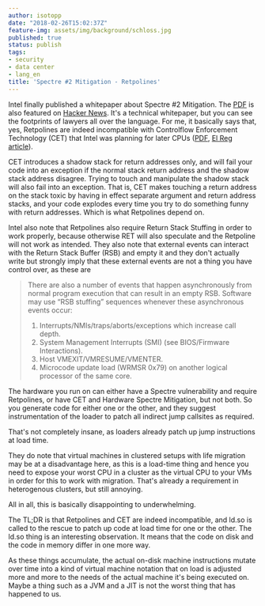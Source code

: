 ```yaml
---
author: isotopp
date: "2018-02-26T15:02:37Z"
feature-img: assets/img/background/schloss.jpg
published: true
status: publish
tags:
- security
- data center
- lang_en
title: 'Spectre #2 Mitigation - Retpolines'
---
```

Intel finally published a whitepaper about Spectre #2 Mitigation. The
[PDF](https://software.intel.com/sites/default/files/managed/1d/46/Retpoline-A-Branch-Target-Injection-Mitigation.pdf)
is also featured on 
[Hacker News](https://news.ycombinator.com/item?id=16423401). It's a technical
whitepaper, but you can see the footprints of lawyers all over the
language. For me, it basically says that, yes, Retpolines are indeed
incompatible with Controlflow Enforcement Technology (CET) that Intel
was planning for later CPUs
([PDF](https://software.intel.com/sites/default/files/managed/4d/2a/control-flow-enforcement-technology-preview.pdf),
[El Reg article](https://www.theregister.co.uk/2016/06/10/intel_control_flow_enforcement/)).

CET introduces a shadow stack for return addresses only, and will fail
your code into an exception if the normal stack return address and the
shadow stack address disagree. Trying to touch and manipulate the
shadow stack will also fail into an exception. That is, CET makes
touching a return address on the stack toxic by having in effect
separate argument and return address stacks, and your code explodes
every time you try to do something funny with return addresses. Which
is what Retpolines depend on. 

Intel also note that
Retpolines also require Return Stack Stuffing in order to work
properly, because otherwise RET will also speculate and the Retpoline
will not work as intended. They also note that external events can
interact with the Return Stack Buffer (RSB) and empty it and they
don't actually write but strongly imply that these external events are
not a thing you have control over, as these are 

> There are also a number of events that happen asynchronously from normal
> program execution that can result in an empty RSB. Software may use “RSB
> stuffing” sequences whenever these asynchronous events occur:
>
> 1. Interrupts/NMIs/traps/aborts/exceptions which increase call depth.
> 2. System Management Interrupts (SMI) (see BIOS/Firmware Interactions).
> 3. Host VMEXIT/VMRESUME/VMENTER.
> 4. Microcode update load (WRMSR 0x79) on another logical processor of the same core.

The hardware you run on can either have a Spectre vulnerability and require
Retpolines, or have CET and Hardware Spectre Mitigation, but not both. So
you generate code for either one or the other, and they suggest
instrumentation of the loader to patch all indirect jump callsites as
required.

That's not completely insane, as loaders already patch up jump instructions
at load time. 

They do note that virtual machines in clustered setups with life migration
may be at a disadvantage here, as this is a load-time thing and hence you
need to expose your worst CPU in a cluster as the virtual CPU to your VMs in
order for this to work with migration. That's already a requirement in
heterogenous clusters, but still annoying.

All in all, this is basically disappointing to underwhelming. 

The TL;DR is that Retpolines and CET are indeed incompatible, and ld.so is
called to the rescue to patch up code at load time for one or the other. The
ld.so thing is an interesting observation. It means that the code on disk
and the code in memory differ in one more way.

As these things accumulate, the actual on-disk machine instructions mutate
over time into a kind of virtual machine notation that on load is adjusted
more and more to the needs of the actual machine it's being executed on.
Maybe a thing such as a JVM and a JIT is not the worst thing that has
happened to us.
